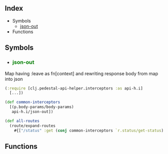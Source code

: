 ## Index
- Symbols
    - [json-out](#json-out)
- Functions

## Symbols
- <h3><a id='json-out'></a><span style="color:green">json-out</span><br></h3>
Map having :leave as fn[context] and rewriting response body from map into json <br>
```clojure
(:require [clj.pedestal-api-helper.interceptors :as api-h.i]
  [...])

(def common-interceptors
  [(p.body-params/body-params)
   api-h.i/json-out])

(def all-routes
  (route/expand-routes
    #{["/status" :get (conj common-interceptors `r.status/get-status) :route-name :get-all-status]}))
```

## Functions